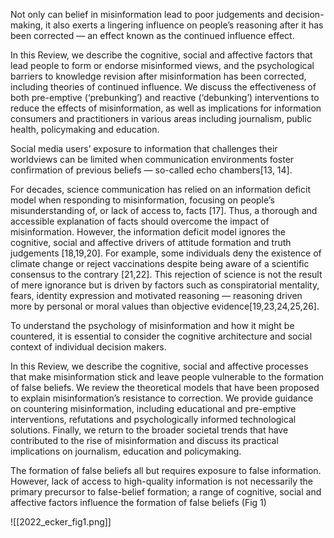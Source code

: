 Not only can belief in misinformation lead to poor judgements and decision-making, it also exerts a lingering influence on people’s reasoning after it has been corrected — an effect known as the continued influence effect.

In this Review, we describe the cognitive, social and affective factors that lead people to form or endorse misinformed views, and the psychological barriers to knowledge revision after misinformation has been corrected, including theories of continued influence. We discuss the effectiveness of both pre-emptive (‘prebunking’) and reactive (‘debunking’) interventions to reduce the effects of misinformation, as well as implications for information consumers and practitioners in various areas including journalism, public health, policymaking and education.

Social media users’ exposure to information that challenges their worldviews can be limited when communication environments foster confirmation of previous beliefs — so-called echo chambers[13, 14].

For decades, science communication has relied on an information deficit model when responding to misinformation, focusing on people’s misunderstanding of, or lack of access to, facts [17]. Thus, a thorough and accessible explanation of facts should overcome the impact of misinformation. However, the information deficit model ignores the cognitive, social and affective drivers of attitude formation and truth judgements [18,19,20]. For example, some individuals deny the existence of climate change or reject vaccinations despite being aware of a scientific consensus to the contrary [21,22]. This rejection of science is not the result of mere ignorance but is driven by factors such as conspiratorial mentality, fears, identity expression and motivated reasoning — reasoning driven more by personal or moral values than objective evidence[19,23,24,25,26].

To understand the psychology of misinformation and how it might be countered, it is essential to consider the cognitive architecture and social context of individual decision makers.

In this Review, we describe the cognitive, social and affective processes that make misinformation stick and leave people vulnerable to the formation of false beliefs. We review the theoretical models that have been proposed to explain misinformation’s resistance to correction. We provide guidance on countering misinformation, including educational and pre-emptive interventions, refutations and psychologically informed technological solutions. Finally, we return to the broader societal trends that have contributed to the rise of misinformation and discuss its practical implications on journalism, education and policymaking.

The formation of false beliefs all but requires exposure to false information. However, lack of access to high-quality information is not necessarily the primary precursor to false-belief formation; a range of cognitive, social and affective factors influence the formation of false beliefs (Fig 1)

![[2022_ecker_fig1.png]]


